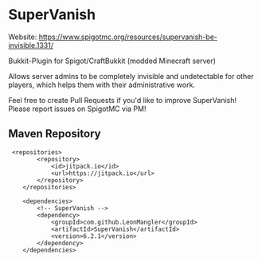 # SuperVanish
Website: https://www.spigotmc.org/resources/supervanish-be-invisible.1331/

Bukkit-Plugin for Spigot/CraftBukkit (modded Minecraft server)

Allows server admins to be completely invisible and undetectable for other players, which helps them with their administrative work.

Feel free to create Pull Requests if you'd like to improve SuperVanish! Please report issues on SpigotMC via PM!

## Maven Repository
```
 <repositories>
        <repository>
            <id>jitpack.io</id>
            <url>https://jitpack.io</url>
        </repository>
    </repositories>

    <dependencies>
        <!-- SuperVanish -->
        <dependency>
            <groupId>com.github.LeonMangler</groupId>
            <artifactId>SuperVanish</artifactId>
            <version>6.2.1</version>
        </dependency>
    </dependencies>
```
